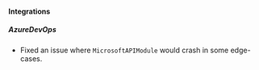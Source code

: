 
#### Integrations
##### AzureDevOps
- Fixed an issue where `MicrosoftAPIModule` would crash in some edge-cases.
